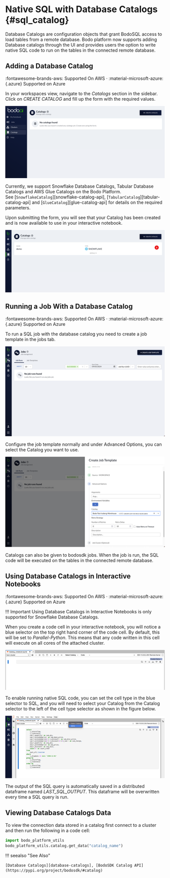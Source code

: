 # Native SQL with Database Catalogs {#sql_catalog}


Database Catalogs are configuration objects that grant BodoSQL access to load tables from a remote database. 
Bodo platform now supports adding Database catalogs through the UI and provides users the option to write native
SQL code to run on the tables in the connected remote database.  


## Adding a Database Catalog

:fontawesome-brands-aws: Supported On AWS ·
:material-microsoft-azure:{.azure} Supported on Azure 


In your workspaces view, navigate to the _Catalogs_ section in the sidebar.
Click on _CREATE CATALOG_ and fill up the form with the required values.  

![Catalogs](../platform2-screenshots/catalogspage.png#center) 


Currently, we support Snowflake Database Catalogs, Tabular Database Catalogs and AWS Glue Catalogs on the Bodo Platform.  
See [`SnowflakeCatalog`][snowflake-catalog-api], [`TabularCatalog`][tabular-catalog-api] and [`GlueCatalog`][glue-catalog-api] for details on
the required parameters.

Upon submitting the form, you will see that your Catalog has been created and is now
available to use in your interactive notebook. 

![Catalog List](../platform2-screenshots/added_catalog.png)


## Running a Job With a Database Catalog

:fontawesome-brands-aws: Supported On AWS ·
:material-microsoft-azure:{.azure} Supported on Azure 

To run a SQL job with the database catalog you need to create a job template in the jobs tab.

![Job List](../platform2-screenshots/empty_jobs_tab.png)

Configure the job template normally and under Advanced Options, you can select the Catalog you want to use.

![Job Template](../platform2-screenshots/job_template_catalog.png)

Catalogs can also be given to bodosdk jobs.
When the job is run, the SQL code will be executed on the tables in the connected remote database.
 
## Using Database Catalogs in Interactive Notebooks

:fontawesome-brands-aws: Supported On AWS ·
:material-microsoft-azure:{.azure} Supported on Azure

!!! Important
    Using Database Catalogs in Interactive Notebooks is only supported for Snowflake Database Catalogs.

When you create a code cell in your interactive notebook, you will notice a blue selector on the
top right hand corner of the code cell. By default, this will be set to _Parallel-Python_.
This means that any code written in this cell will execute on all cores of the attached cluster. 

![Code cell](../platform2-screenshots/code_block_basic.png)

To enable running native SQL code, you can set the cell type in the blue selector to SQL, and you 
will need to select your Catalog from the Catalog selector to the left of the cell type selector as shown in the 
figure below. 

![Native SQL cell](../platform2-screenshots/selectcatalog.png)

The output of the SQL query is automatically saved in a distributed dataframe named _LAST\_SQL\_OUTPUT_. This dataframe will be
overwritten every time a SQL query is run. 

    
## Viewing Database Catalogs Data

To view the connection data stored in a catalog first connect to a cluster and then run the following in a code cell:

```python
import bodo_platform_utils
bodo_platform_utils.catalog.get_data("catalog_name")
```


!!! seealso "See Also"

    [Database Catalogs][database-catalogs], [BodoSDK Catalog API](https://pypi.org/project/bodosdk/#catalog)
